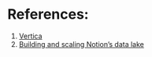 
# References:

1. [Vertica](https://en.wikipedia.org/wiki/Vertica)
2. [Building and scaling Notion’s data lake](https://www.notion.so/blog/building-and-scaling-notions-data-lake)